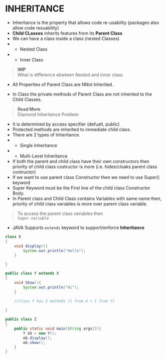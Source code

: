 # INHERITANCE

* Inheritance is the property that allows code re-usability (packages also allow code resuability)  
* **Child CLasses** inherits features from its **Parent Class**
* We can have a class inside a class (nested Classes)
* * Nested Class 
* * Inner Class

> **IMP**  
> What is difference ebwteen Nested and inner class.

* All Properties of Parent Class are NNot Inherited.

* In Class the private methods of Parent Class are not inherited to the Child Classes.

> **Read More**  
> Diamond Inheritance Problem

* It is determined by access specifier (defualt, public)  
* Protected methods are inherited to immediate child class.
* There are 2 types of Inheritance.
* * Single Inheritance
* * Multi-Level Inheritance
* If both the parent and child class have their own constructors then priority of child class costructor is more (i.e. hides/cloaks parent class contructor)
* If we want to use parent class Constructor then we need to use Super() keyword
* Super Keyword must be the First line of the child class Constructor Body.
* In Parent class and Child Class contains Variables with same name then, priority of child class variables is more over parent class variable.

> To access the parent class variables then  
> ```Super.variable ```
* JAVA Supports ```extends``` keyword to support/enforce **Inheritance**

```java
class X
{
    void display(){
        System.out.println("Hello");
    }

}

public class Y extends X
{
    void Show(){
        System.out.println("Hi");
    }
    
    //class Y has 2 methods (1 from X + 1 from Y)

}

public class Z
{
    public static void main(String args[]){
        Y ob = new Y();
        ob.display();
        ob.show();
    }
}
```


 





